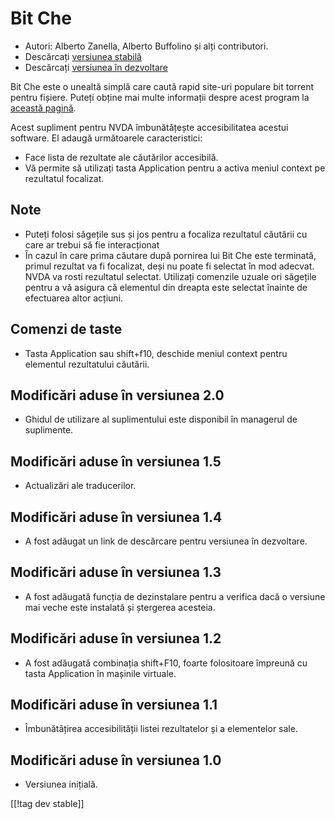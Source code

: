 # Bit Che #
*   Autori: Alberto Zanella, Alberto Buffolino și alți contributori.
*   Descărcați [versiunea stabilă][1]
*   Descărcați [versiunea în dezvoltare][3]

Bit Che este o unealtă simplă care caută rapid site-uri populare bit torrent
pentru fișiere. Puteți obține mai multe informații despre acest program la
[această pagină][2].

Acest supliment pentru NVDA îmbunătățește accesibilitatea acestui
software. El adaugă următoarele caracteristici:

*   Face lista de rezultate ale căutărilor accesibilă.
*   Vă permite să utilizați tasta Application pentru a activa meniul context
    pe rezultatul focalizat.


## Note ##
*   Puteți folosi săgețile sus și jos pentru a focaliza rezultatul căutării
    cu care ar trebui să fie interacționat 
*   În cazul în care prima căutare după pornirea lui Bit Che este terminată,
    primul rezultat va fi focalizat, deși nu poate fi selectat în mod
    adecvat. NVDA va rosti rezultatul selectat. Utilizați comenzile uzuale
    ori săgețile pentru a vă asigura că elementul din dreapta este selectat
    înainte de efectuarea altor acțiuni.


## Comenzi de taste ##
*   Tasta Application sau shift+f10, deschide meniul context pentru
    elementul rezultatului căutării.


## Modificări aduse în versiunea 2.0 ##
*   Ghidul de utilizare al suplimentului este disponibil în managerul de
    suplimente.

## Modificări aduse în versiunea 1.5 ##
*   Actualizări ale traducerilor.

## Modificări aduse în versiunea 1.4 ##
*   A fost adăugat un link de descărcare pentru versiunea în dezvoltare.

## Modificări aduse în versiunea 1.3 ##
*   A fost adăugată funcția de dezinstalare pentru a verifica dacă o
    versiune mai veche este instalată și ștergerea acesteia.

## Modificări aduse în versiunea 1.2 ##
*   A fost adăugată combinația shift+F10, foarte folositoare împreună cu
    tasta Application în mașinile virtuale.

## Modificări aduse în versiunea 1.1 ##
*   Îmbunătățirea accesibilității listei rezultatelor și a elementelor sale.

## Modificări aduse în versiunea 1.0 ##
*   Versiunea inițială.

[[!tag dev stable]]

[1]: https://addons.nvda-project.org/files/get.php?file=bc

[2]: https://www.convivea.com

[3]: https://addons.nvda-project.org/files/get.php?file=bc-dev

